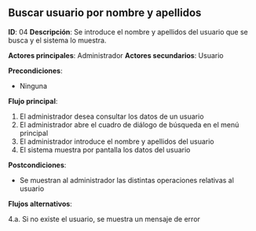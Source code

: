 ## Buscar usuario por nombre y apellidos

**ID**: 04
**Descripción**: Se introduce el nombre y apellidos del usuario que se busca y el sistema lo muestra.

**Actores principales**: Administrador
**Actores secundarios**: Usuario

**Precondiciones**:
* Ninguna

**Flujo principal**:
1. El administrador desea consultar los datos de un usuario
1. El administrador abre el cuadro de diálogo de búsqueda en el menú principal
1. El administrador introduce el nombre y apellidos del usuario
1. El sistema muestra por pantalla los datos del usuario

**Postcondiciones**:

* Se muestran al administrador las distintas operaciones relativas al usuario

**Flujos alternativos**:

4.a. Si no existe el usuario, se muestra un mensaje de error
